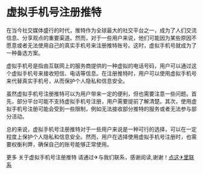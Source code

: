 # 虚拟手机号注册推特

在当今社交媒体盛行的时代，推特作为全球最大的社交平台之一，成为了人们交流信息、分享观点的重要渠道。然而，对于一些用户来说，他们可能因为某些原因不愿意或者无法使用自己的真实手机号来注册推特账号。这时，虚拟手机号就成为了一种备选方案。

虚拟手机号是指由互联网上的服务商提供的一种虚拟的电话号码，用户可以通过这个虚拟手机号来接收短信、电话等信息。在注册推特时，用户可以使用虚拟手机号来代替真实手机号，从而保护个人隐私和信息安全。

虽然虚拟手机号注册推特可以为用户带来一定的便利，但也需要注意一些问题。首先，部分平台可能不支持虚拟手机号注册，用户需要提前了解清楚。其次，使用虚拟手机号注册可能会受到一些限制，例如无法接收部分推特的服务或者无法参与部分活动。

总的来说，虚拟手机号注册推特对于一些用户来说是一种可行的选择，可以在一定程度上保护个人隐私和信息安全。然而，用户在选择使用虚拟手机号注册时，也需要权衡利弊，确保自己的账号能够正常使用。

更多 关于虚拟手机号注册推特 请通过✈与我们联系，感谢阅读,谢谢！[点这✈里联系](https://acc.k02.cc)